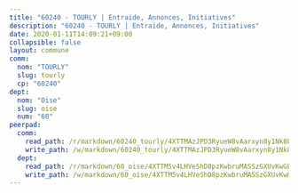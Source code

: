 ```yaml
---
title: "60240 - TOURLY | Entraide, Annonces, Initiatives"
description: "60240 - TOURLY | Entraide, Annonces, Initiatives"
date: 2020-01-11T14:09:21+09:00
collapsible: false
layout: commune
comm:
  nom: "TOURLY"
  slug: tourly
  cp: "60240"
dept:
  nom: "Oise"
  slug: oise
  num: "60"
peerpad:
  comm:
    read_path: /r/markdown/60240_tourly/4XTTMAzJPD3RyueW8vAarxyn8y1Nk8LuSa9fqu2rP318WBnQQ
    write_path: /w/markdown/60240_tourly/4XTTMAzJPD3RyueW8vAarxyn8y1Nk8LuSa9fqu2rP318WBnQQ-K3TgUP2b1apw9YSusDU6GUqf98dXhH7cC8hsK5bLhMuuAgdrf3H2tVmga2omdTKJGAFpRhAHckdYUquiZBUtz12D7VZdmxYueRPEQtLd5Sm4UhAmp9zoE78Ro5NyVhN7JQBF1LBJ
  dept:
    read_path: /r/markdown/60_oise/4XTTM5v4LHVeShD8pzKwbruMASSzGXUvKwGPyPNR6Aq6aruGY
    write_path: /w/markdown/60_oise/4XTTM5v4LHVeShD8pzKwbruMASSzGXUvKwGPyPNR6Aq6aruGY-K3TgTfEPmBuMGxs3WizC7aafmuSUvuvwsE7nM986pS4fEczEhokrfL1mXNtU722XatpEcDhfhLf5xd24JkCKBD4DcQHeF5CYjEkAVzDN3PuQerZfYGZ5zy2XFcJNh2Z1pYjLoQTn
---
```


